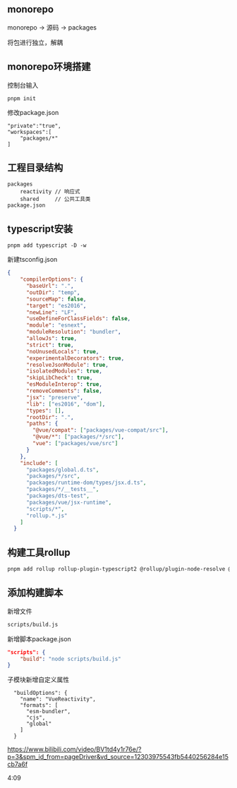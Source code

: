 
## monorepo

monorepo -> 源码 -> packages

将包进行独立，解耦

## monorepo环境搭建


控制台输入

```
pnpm init
```

修改package.json
```
"private":"true",
"workspaces":[
    "packages/*"
]
```

## 工程目录结构

```
packages
    reactivity // 响应式
    shared     // 公共工具类
package.json
```


## typescript安装

```
pnpm add typescript -D -w
```

新建tsconfig.json

```json
{
    "compilerOptions": {
      "baseUrl": ".",
      "outDir": "temp",
      "sourceMap": false,
      "target": "es2016",
      "newLine": "LF",
      "useDefineForClassFields": false,
      "module": "esnext",
      "moduleResolution": "bundler",
      "allowJs": true,
      "strict": true,
      "noUnusedLocals": true,
      "experimentalDecorators": true,
      "resolveJsonModule": true,
      "isolatedModules": true,
      "skipLibCheck": true,
      "esModuleInterop": true,
      "removeComments": false,
      "jsx": "preserve",
      "lib": ["es2016", "dom"],
      "types": [],
      "rootDir": ".",
      "paths": {
        "@vue/compat": ["packages/vue-compat/src"],
        "@vue/*": ["packages/*/src"],
        "vue": ["packages/vue/src"]
      }
    },
    "include": [
      "packages/global.d.ts",
      "packages/*/src",
      "packages/runtime-dom/types/jsx.d.ts",
      "packages/*/__tests__",
      "packages/dts-test",
      "packages/vue/jsx-runtime",
      "scripts/*",
      "rollup.*.js"
    ]
  }
```

## 构建工具rollup

```sh
pnpm add rollup rollup-plugin-typescript2 @rollup/plugin-node-resolve @rollup/plugin-json execa -D -w
```

## 添加构建脚本

新增文件

```sh
scripts/build.js
```

新增脚本package.json

```json
"scripts": {
    "build": "node scripts/build.js"
}
```

子模块新增自定义属性

```
  "buildOptions": {
    "name": "VueReactivity",
    "formats": [
      "esm-bundler",
      "cjs",
      "global"
    ]
  }
```


https://www.bilibili.com/video/BV1td4y1r76e/?p=3&spm_id_from=pageDriver&vd_source=12303975543fb5440256284e15cb7a6f

4:09